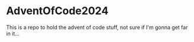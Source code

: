 # AdventOfCode2024
This is a repo to hold the advent of code stuff, not sure if I'm gonna get far in it...
